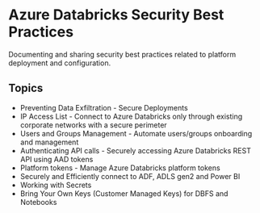 Azure Databricks Security Best Practices
==============
Documenting and sharing security best practices related to platform deployment and configuration.


Topics
------------

-  Preventing Data Exfiltration - Secure Deployments
-  IP Access List - Connect to Azure Databricks only through existing corporate networks with a secure perimeter
-  Users and Groups Management - Automate users/groups onboarding and management
-  Authenticating API calls - Securely accessing Azure Databricks REST API using AAD tokens
-  Platform tokens - Manage Azure Databricks platform tokens
-  Securely and Efficiently connect to ADF, ADLS gen2 and Power BI
-  Working with Secrets
-  Bring Your Own Keys (Customer Managed Keys) for DBFS and Notebooks
